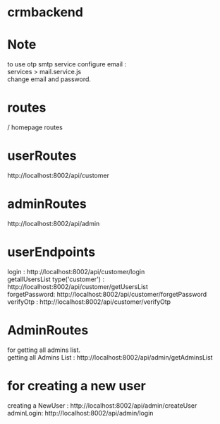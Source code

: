 # crmbackend

 # Note 
   to use otp smtp service configure email : <br />
    services > mail.service.js    <br />
    change email and password.    <br >
# routes

/ homepage routes

# userRoutes 
http://localhost:8002/api/customer<br />
# adminRoutes
http://localhost:8002/api/admin <br />

# userEndpoints
 login :                                    http://localhost:8002/api/customer/login <br />
 getallUsersList type('customer') :         http://localhost:8002/api/customer/getUsersList <br />
 forgetPassword:                            http://localhost:8002/api/customer/forgetPassword  <br />
 verifyOtp :                                http://localhost:8002/api/customer/verifyOtp <br />

# AdminRoutes
for getting all admins list. <br />
getting all Admins List :   http://localhost:8002/api/admin/getAdminsList  <br />

# for creating a new user
creating a NewUser :   http://localhost:8002/api/admin/createUser <br />
adminLogin:            http://localhost:8002/api/admin/login  <br />



 
